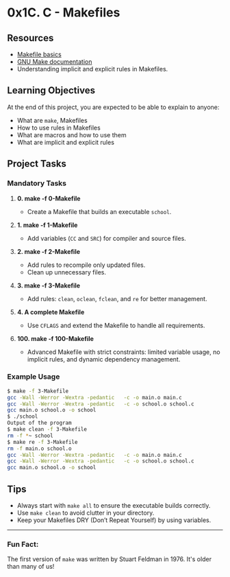 
# 0x1C. C - Makefiles

## Resources
- [Makefile basics](https://makefiletutorial.com/)
- [GNU Make documentation](https://www.gnu.org/software/make/manual/make.html)
- Understanding implicit and explicit rules in Makefiles.

## Learning Objectives
At the end of this project, you are expected to be able to explain to anyone:
- What are `make`, Makefiles
- How to use rules in Makefiles
- What are macros and how to use them
- What are implicit and explicit rules

## Project Tasks
### Mandatory Tasks
1. **0. make -f 0-Makefile**
   - Create a Makefile that builds an executable `school`.

2. **1. make -f 1-Makefile**
   - Add variables (`CC` and `SRC`) for compiler and source files.

3. **2. make -f 2-Makefile**
   - Add rules to recompile only updated files.
   - Clean up unnecessary files.

4. **3. make -f 3-Makefile**
   - Add rules: `clean`, `oclean`, `fclean`, and `re` for better management.

5. **4. A complete Makefile**
   - Use `CFLAGS` and extend the Makefile to handle all requirements.

6. **100. make -f 100-Makefile**
   - Advanced Makefile with strict constraints: limited variable usage, no implicit rules, and dynamic dependency management.

### Example Usage
```bash
$ make -f 3-Makefile
gcc -Wall -Werror -Wextra -pedantic   -c -o main.o main.c
gcc -Wall -Werror -Wextra -pedantic   -c -o school.o school.c
gcc main.o school.o -o school
$ ./school
Output of the program
$ make clean -f 3-Makefile
rm -f *~ school
$ make re -f 3-Makefile
rm -f main.o school.o
gcc -Wall -Werror -Wextra -pedantic   -c -o main.o main.c
gcc -Wall -Werror -Wextra -pedantic   -c -o school.o school.c
gcc main.o school.o -o school
```

## Tips
- Always start with `make all` to ensure the executable builds correctly.
- Use `make clean` to avoid clutter in your directory.
- Keep your Makefiles DRY (Don’t Repeat Yourself) by using variables.

---

### **Fun Fact:** 
The first version of `make` was written by Stuart Feldman in 1976. It's older than many of us!